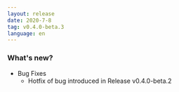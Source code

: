 ```yaml
---
layout: release
date: 2020-7-8
tag: v0.4.0-beta.3
language: en
---
```


### What's new?

- Bug Fixes
  - Hotfix of bug introduced in Release v0.4.0-beta.2

